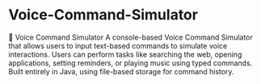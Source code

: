 # Voice-Command-Simulator



🎤 Voice Command Simulator 
A console-based Voice Command Simulator that allows users to input text-based commands to simulate voice interactions. Users can perform tasks like searching the web, opening applications, setting reminders, or playing music using typed commands. Built entirely in Java, using file-based storage for command history.

